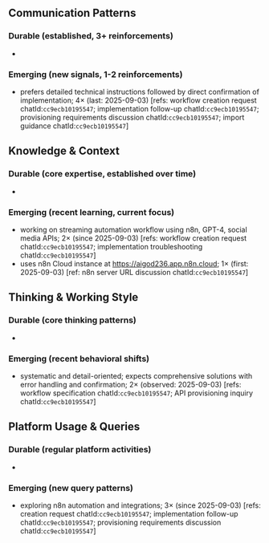 ## Communication Patterns
### Durable (established, 3+ reinforcements)
-
### Emerging (new signals, 1-2 reinforcements)
- prefers detailed technical instructions followed by direct confirmation of implementation; 4× (last: 2025-09-03) [refs: workflow creation request chatId:`cc9ecb10195547`; implementation follow-up chatId:`cc9ecb10195547`; provisioning requirements discussion chatId:`cc9ecb10195547`; import guidance chatId:`cc9ecb10195547`]

## Knowledge & Context
### Durable (core expertise, established over time)
-
### Emerging (recent learning, current focus)
- working on streaming automation workflow using n8n, GPT-4, social media APIs; 2× (since 2025-09-03) [refs: workflow creation request chatId:`cc9ecb10195547`; implementation troubleshooting chatId:`cc9ecb10195547`]
- uses n8n Cloud instance at https://aigod236.app.n8n.cloud; 1× (first: 2025-09-03) [ref: n8n server URL discussion chatId:`cc9ecb10195547`]

## Thinking & Working Style
### Durable (core thinking patterns)
-
### Emerging (recent behavioral shifts)
- systematic and detail-oriented; expects comprehensive solutions with error handling and confirmation; 2× (observed: 2025-09-03) [refs: workflow specification chatId:`cc9ecb10195547`; API provisioning inquiry chatId:`cc9ecb10195547`]

## Platform Usage & Queries
### Durable (regular platform activities)
-
### Emerging (new query patterns)
- exploring n8n automation and integrations; 3× (since 2025-09-03) [refs: creation request chatId:`cc9ecb10195547`; implementation follow-up chatId:`cc9ecb10195547`; provisioning requirements discussion chatId:`cc9ecb10195547`]